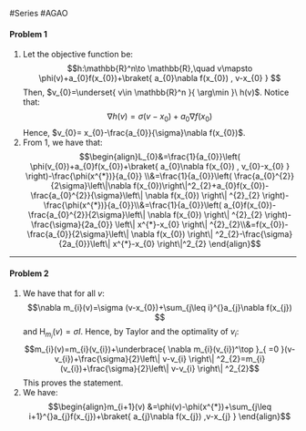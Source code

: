 #Series #AGAO 

#### Problem 1
1. Let the objective function be: $$h:\mathbb{R}^n\to \mathbb{R},\quad v\mapsto \phi(v)+a_{0}f(x_{0})+\braket{ a_{0}\nabla f(x_{0}) , v-x_{0} } $$Then, $v_{0}=\underset{ v\in \mathbb{R}^n }{ \arg\min }\  h(v)$. Notice that: $$\nabla h(v)=\sigma(v-x_{0})+a_{0}\nabla f(x_{0})$$Hence, $v_{0}= x_{0}-\frac{a_{0}}{\sigma}\nabla f(x_{0})$.
2. From 1, we have that: $$\begin{align}L_{0}&=\frac{1}{a_{0}}\left( \phi(v_{0})+a_{0}f(x_{0})+\braket{ a_{0}\nabla f(x_{0}) , v_{0}-x_{0} }  \right)-\frac{\phi(x^{*})}{a_{0}} \\&=\frac{1}{a_{0}}\left( \frac{a_{0}^{2}}{2\sigma}\left\|\nabla f(x_{0})\right\|^2_{2}+a_{0}f(x_{0})-\frac{a_{0}^{2}}{\sigma}\left\| \nabla f(x_{0}) \right\| ^{2}_{2} \right)-\frac{\phi(x^{*})}{a_{0}}\\&=\frac{1}{a_{0}}\left( a_{0}f(x_{0})-\frac{a_{0}^{2}}{2\sigma}\left\| \nabla f(x_{0}) \right\| ^{2}_{2} \right)-\frac{\sigma}{2a_{0}} \left\| x^{*}-x_{0} \right\| ^{2}_{2}\\&=f(x_{0})-\frac{a_{0}}{2\sigma}\left\| \nabla f(x_{0}) \right\| ^2_{2}-\frac{\sigma}{2a_{0}}\left\| x^{*}-x_{0} \right\|^2_{2} \end{align}$$

---
#### Problem 2
1. We have that for all $v$: $$\nabla m_{i}(v)=\sigma (v-x_{0})+\sum_{j\leq i}^{}a_{j}\nabla f(x_{j}) $$and $\text{H}_{m_{i}}(v)=\sigma I$. Hence, by Taylor and the optimality of $v_{i}$:$$m_{i}(v)=m_{i}(v_{i})+\underbrace{ \nabla m_{i}(v_{i})^\top }_{ =0 }(v-v_{i})+\frac{\sigma}{2}\left\| v-v_{i} \right\| ^2_{2}=m_{i}(v_{i})+\frac{\sigma}{2}\left\| v-v_{i} \right\| ^2_{2}$$This proves the statement.
2. We have: $$\begin{align}m_{i+1}(v) &=\phi(v)-\phi(x^{*})+\sum_{j\leq i+1}^{}a_{j}f(x_{j})+\braket{ a_{j}\nabla f(x_{j}) ,v-x_{j}  } \end{align}$$
